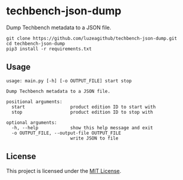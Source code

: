 # techbench-json-dump
Dump Techbench metadata to a JSON file.

```commandline
git clone https://github.com/luzeagithub/techbench-json-dump.git
cd techbench-json-dump
pip3 install -r requirements.txt
```
## Usage
```
usage: main.py [-h] [-o OUTPUT_FILE] start stop

Dump Techbench metadata to a JSON file.

positional arguments:
  start                 product edition ID to start with
  stop                  product edition ID to stop with

optional arguments:
  -h, --help            show this help message and exit
  -o OUTPUT_FILE, --output-file OUTPUT_FILE
                        write JSON to file

```
## License
This project is licensed under the [MIT License](LICENSE).
